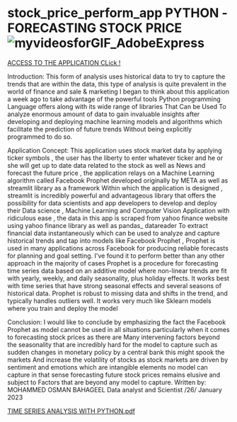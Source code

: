 
# stock_price_perform_app  PYTHON -FORECASTING STOCK PRICE![myvideosforGIF_AdobeExpress](https://user-images.githubusercontent.com/119727641/214791579-9faf7aa4-e663-42c4-9fdc-b95bb59eec0b.gif)
[ACCESS TO THE APPLICATION CLick !](https://datascientist88-stock-price-perform-app-finance-ayxtp0.streamlit.app/)

Introduction:
This form of analysis uses historical data to try to capture the trends that are within the data, this type of analysis is quite prevalent in the world of finance and sale & marketing I began to think about this application a week ago to take advantage of the powerful tools Python programming Language offers along with its wide range of libraries That Can be Used To analyze enormous amount of data to gain invaluable insights after developing and deploying machine learning models and algorithms which facilitate the prediction of future trends Without being explicitly programmed to do so.


Application Concept:
This application uses stock market data by applying ticker symbols , the user has the liberty to enter whatever ticker and he or she will get up to date data related to the stock  as well as News and forecast the future price , the application relays on a Machine Learning algorithm called Facebook Prophet developed originally by META as well as streamlit library  as  a framework Within which the application is designed , streamlit is incredibly powerful and advantageous library that offers the possibility for data scientists and app developers to develop and deploy their Data science , Machine Learning and Computer Vision Application with ridiculous ease , the data in this app is scraped from yahoo finance website using yahoo finance library as well as pandas_ datareader To extract financial data instantaneously which can be used  to analyze and capture historical trends and tap into models like Facebook Prophet , Prophet is used in many applications across Facebook for producing reliable forecasts for planning and goal setting. I've found it to perform better than any other approach in the majority of cases
Prophet is a procedure for forecasting time series data based on an additive model where non-linear trends are fit with yearly, weekly, and daily seasonality, plus holiday effects. It works best with time series that have strong seasonal effects and several seasons of historical data. 
Prophet is robust to missing data and shifts in the trend, and typically handles outliers well. It works very much like Sklearn models where you train and deploy the model 

Conclusion:
I would like to conclude by emphasizing the fact the Facebook Prophet as model cannot be used in all situations particularly when it comes to forecasting stock prices as there are Many intervening factors beyond the seasonality that are incredibly hard for the model to capture such as sudden changes in monetary policy by a central bank this might spook the markets And increase the volatility of stocks as stock markets are driven by sentiment and emotions  which are intangible elements no model can capture in that sense forecasting future stock prices remains elusive and subject to Factors that are beyond any model to capture.
Written by: MOHAMMED OSMAN BAHAGEEL 
Data analyst and Scientist /26/ January 2023  
 
 [TIME SERIES ANALYSIS WITH PYTHON.pdf](https://github.com/Datascientist88/stock_price_perform_app/files/10506949/TIME.SERIES.ANALYSIS.WITH.PYTHON.pdf)

